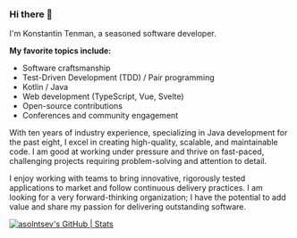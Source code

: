 ### Hi there 👋

I'm Konstantin Tenman, a seasoned software developer.

**My favorite topics include:**

- Software craftsmanship
- Test-Driven Development (TDD) / Pair programming
- Kotlin / Java
- Web development (TypeScript, Vue, Svelte)
- Open-source contributions
- Conferences and community engagement

With ten years of industry experience, specializing in Java development for the past eight, I excel in creating
high-quality, scalable, and maintainable code. I am good at working under pressure and thrive on fast-paced, challenging
projects requiring problem-solving and attention to detail.

I enjoy working with teams to bring innovative, rigorously tested applications to market and follow continuous delivery
practices. I am looking for a very forward-thinking organization; I have the potential to add value and share my passion
for delivering outstanding software.

[![asolntsev's GitHub | Stats](https://stats.quine.sh/ktenman/github?theme=dark)](https://quine.sh?utm_source=widgets&utm_campaign=ktenman)
